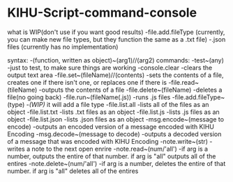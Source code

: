 # KIHU-Script-command-console

what is WIP(don't use if you want good results)
    -file.add.fileType    (currently, you can make new file types, but they function the same as a .txt file)
    -.json files    (currently has no implementation)

syntax:
    -(function, written as object)\~(arg1)//(arg2)
commands:
    -test~(any)    -just to test, to make sure things are working
    -console.clear   -clears the output text area
    -file.set~(fileName)//(contents)   -sets the contents of a file, creates one if there isn't one, or replaces one if there is
    -file.read~(tileName)    -outputs the contents of a file
    -file.delete~(fileName)    -deletes a file(no going back)
    -file.run~(fileName(.js))  -runs .js files
    -file.add.fileType~(type)  -_(WIP)_   it will add a file type
    -file.list.all   -lists all of the files as an object
    -file.list.txt   -lists .txt files as an object
    -file.list.js    -lists .js files as an object
    -file.list.json  -lists .json files as an object
    -msg.encode~(message to encode)    -outputs an encoded version of a message encoded with KIHU Encoding
    -msg.decode~(message to decode)    -outputs a decoded version of a message that was encoded with KIHU Encoding
    -note.write~(str)    -writes a note to the next open enrire
    -note.read~(num/'all')   -if arg is a number, outputs the entire of that number. if arg is "all" outputs all of the entires
    -note.delete~(num/'all')   -if arg is a number, deletes the entire of that number. if arg is "all" deletes all of the entires
